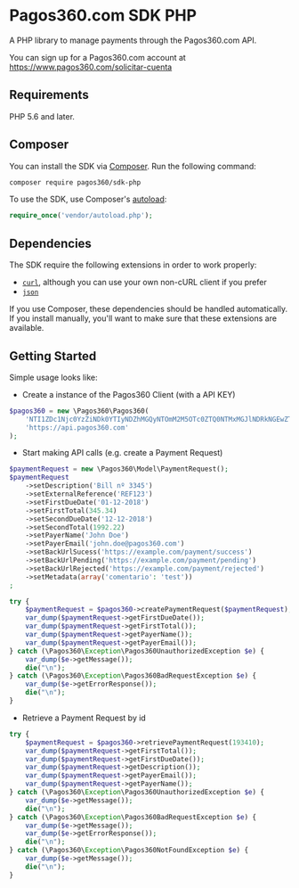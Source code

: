 # Pagos360.com SDK PHP

A PHP library to manage payments through the Pagos360.com API.

You can sign up for a Pagos360.com account at https://www.pagos360.com/solicitar-cuenta

## Requirements

PHP 5.6 and later.

## Composer

You can install the SDK via [Composer](http://getcomposer.org/). Run the following command:

```bash
composer require pagos360/sdk-php
```

To use the SDK, use Composer's [autoload](https://getcomposer.org/doc/01-basic-usage.md#autoloading):

```php
require_once('vendor/autoload.php');
```

## Dependencies

The SDK require the following extensions in order to work properly:

- [`curl`](https://secure.php.net/manual/en/book.curl.php), although you can use your own non-cURL client if you prefer
- [`json`](https://secure.php.net/manual/en/book.json.php)

If you use Composer, these dependencies should be handled automatically. If you install manually, you'll want to make sure that these extensions are available.

## Getting Started

Simple usage looks like:

* Create a instance of the Pagos360 Client (with a API KEY)

```php
$pagos360 = new \Pagos360\Pagos360(
    'NTI1ZDc1Njc0YzZiNDk0YTIyNDZhMGQyNTOmM2M5OTc0ZTQ0NTMxMGJlNDRkNGEwZTJhZWI4ZTU1OTdlNDk0O1',
    'https://api.pagos360.com'
);
```

* Start making API calls (e.g. create a Payment Request)

```php
$paymentRequest = new \Pagos360\Model\PaymentRequest();
$paymentRequest
    ->setDescription('Bill nº 3345')
    ->setExternalReference('REF123')
    ->setFirstDueDate('01-12-2018')
    ->setFirstTotal(345.34)
    ->setSecondDueDate('12-12-2018')
    ->setSecondTotal(1992.22)
    ->setPayerName('John Doe')
    ->setPayerEmail('john.doe@pagos360.com')
    ->setBackUrlSucess('https://example.com/payment/success')
    ->setBackUrlPending('https://example.com/payment/pending')
    ->setBackUrlRejected('https://example.com/payment/rejected')
    ->setMetadata(array('comentario': 'test'))
;

try {
    $paymentRequest = $pagos360->createPaymentRequest($paymentRequest);
    var_dump($paymentRequest->getFirstDueDate());
    var_dump($paymentRequest->getFirstTotal());
    var_dump($paymentRequest->getPayerName());
    var_dump($paymentRequest->getPayerEmail());
} catch (\Pagos360\Exception\Pagos360UnauthorizedException $e) {
    var_dump($e->getMessage());
    die("\n");
} catch (\Pagos360\Exception\Pagos360BadRequestException $e) {
    var_dump($e->getErrorResponse());
    die("\n");
}
```

* Retrieve a Payment Request by id

```php
try {
    $paymentRequest = $pagos360->retrievePaymentRequest(193410);
    var_dump($paymentRequest->getFirstTotal());
    var_dump($paymentRequest->getFirstDueDate());
    var_dump($paymentRequest->getDescription());
    var_dump($paymentRequest->getPayerEmail());
    var_dump($paymentRequest->getPayerName());
} catch (\Pagos360\Exception\Pagos360UnauthorizedException $e) {
    var_dump($e->getMessage());
    die("\n");
} catch (\Pagos360\Exception\Pagos360BadRequestException $e) {
    var_dump($e->getMessage());
    var_dump($e->getErrorResponse());
    die("\n");
} catch (\Pagos360\Exception\Pagos360NotFoundException $e) {
    var_dump($e->getMessage());
    die("\n");
}
```
